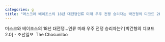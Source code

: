 ```yaml
---
categories: g
title: "머스크와 베이조스의 18년 대전쟁인류 미래 우주 전쟁 승리자는 박건형의 디코드 20  조선일보  The Chosunilbo"
---
```

머스크와 베이조스의 18년 대전쟁...인류 미래 우주 전쟁 승리자는? [박건형의 디코드 2.0] - 조선일보&nbsp;&nbsp;The Chosunilbo